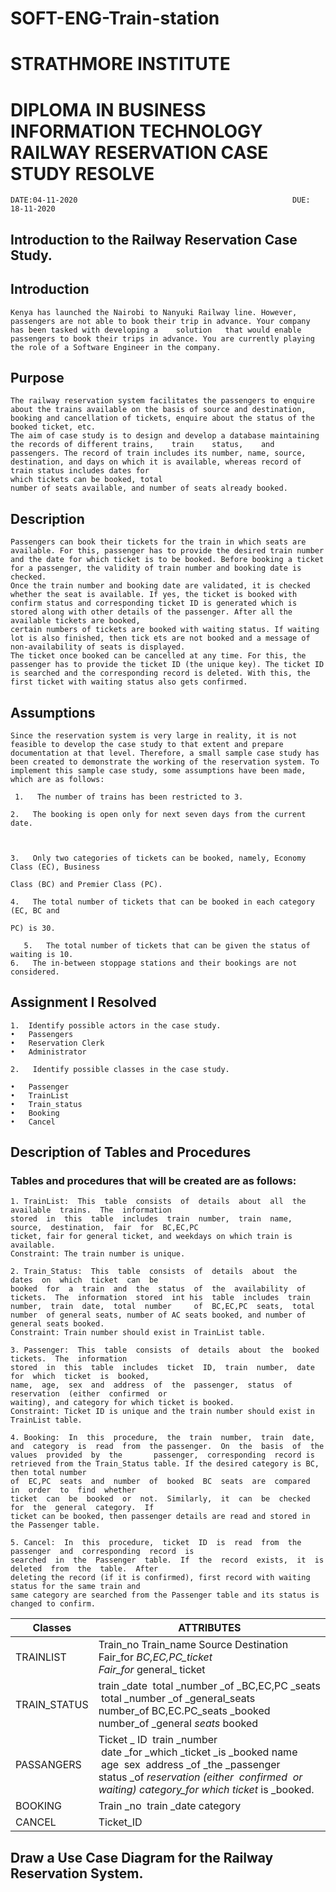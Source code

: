 # SOFT-ENG-Train-station
# STRATHMORE INSTITUTE

# DIPLOMA IN BUSINESS INFORMATION TECHNOLOGY RAILWAY RESERVATION CASE STUDY RESOLVE
    DATE:04-11-2020                                                DUE: 18-11-2020



## Introduction to the Railway Reservation Case Study.


 ## Introduction


    Kenya has launched the Nairobi to Nanyuki Railway line. However, passengers are not able to book their trip in advance. Your company has been tasked with developing a    solution   that would enable passengers to book their trips in advance. You are currently playing the role of a Software Engineer in the company.

## Purpose


    The railway reservation system facilitates the passengers to enquire about the trains available on the basis of source and destination, booking and cancellation of tickets, enquire about the status of the booked ticket, etc.
    The aim of case study is to design and develop a database maintaining the records of different trains,    train    status,    and    passengers. The record of train includes its number, name, source, destination, and days on which it is available, whereas record of train status includes dates for
    which tickets can be booked, total
    number of seats available, and number of seats already booked.


## Description


    Passengers can book their tickets for the train in which seats are available. For this, passenger has to provide the desired train number and the date for which ticket is to be booked. Before booking a ticket for a passenger, the validity of train number and booking date is checked.
    Once the train number and booking date are validated, it is checked whether the seat is available. If yes, the ticket is booked with confirm status and corresponding ticket ID is generated which is stored along with other details of the passenger. After all the available tickets are booked,
    certain numbers of tickets are booked with waiting status. If waiting lot is also finished, then tick ets are not booked and a message of non‐availability of seats is displayed.
    The ticket once booked can be cancelled at any time. For this, the passenger has to provide the ticket ID (the unique key). The ticket ID is searched and the corresponding record is deleted. With this, the first ticket with waiting status also gets confirmed.

## Assumptions

    Since the reservation system is very large in reality, it is not feasible to develop the case study to that extent and prepare documentation at that level. Therefore, a small sample case study has been created to demonstrate the working of the reservation system. To implement this sample case study, some assumptions have been made, which are as follows:

     1.   The number of trains has been restricted to 3.

    2.   The booking is open only for next seven days from the current date.
 


    3.   Only two categories of tickets can be booked, namely, Economy Class (EC), Business

    Class (BC) and Premier Class (PC).

    4.   The total number of tickets that can be booked in each category (EC, BC and

    PC) is 30.

       5.   The total number of tickets that can be given the status of waiting is 10.
    6.   The in‐between stoppage stations and their bookings are not considered.
## Assignment I Resolved


    1.	Identify possible actors in the case study.
    •	Passengers
    •	Reservation Clerk
    •	Administrator

    2.   Identify possible classes in the case study.

    •	Passenger
    •	TrainList
    •	Train_status
    •	Booking
    •	Cancel

## Description of Tables and Procedures 
### Tables and procedures that will be created are as follows: 

    1. TrainList:  This  table  consists  of  details  about  all  the  available  trains.  The  information 
    stored  in  this  table  includes  train  number,  train  name,  source,  destination,  fair  for  BC,EC,PC
    ticket, fair for general ticket, and weekdays on which train is available. 
    Constraint: The train number is unique. 

    2. Train_Status:  This  table  consists  of  details  about  the  dates  on  which  ticket  can  be 
    booked  for  a  train  and  the  status  of  the  availability  of  tickets.  The  information  stored  int his  table  includes  train  number,  train  date,  total  number     of  BC,EC,PC  seats,  total  number  of general seats, number of AC seats booked, and number of general seats booked. 
    Constraint: Train number should exist in TrainList table.
 
    3. Passenger:  This  table  consists  of  details  about  the  booked  tickets.  The  information 
    stored  in  this  table  includes  ticket  ID,  train  number,  date  for  which  ticket  is  booked, 
    name,  age,  sex  and  address  of  the  passenger,  status  of  reservation  (either  confirmed  or 
    waiting), and category for which ticket is booked.
    Constraint: Ticket ID is unique and the train number should exist in TrainList table.
 
    4. Booking:  In  this  procedure,  the  train  number,  train  date,  and  category  is  read  from  the passenger.  On  the  basis  of  the  values  provided  by  the       passenger,  corresponding  record is retrieved from the Train_Status table. If the desired category is BC, then total number 
    of  EC,PC  seats  and  number  of  booked  BC  seats  are  compared  in  order  to  find  whether 
    ticket  can  be  booked  or  not.  Similarly,  it  can  be  checked  for  the  general  category.  If 
    ticket can be booked, then passenger details are read and stored in the Passenger table. 

    5. Cancel:  In  this  procedure,  ticket  ID  is  read  from  the  passenger  and  corresponding  record  is 
    searched  in  the  Passenger  table.  If  the  record  exists,  it  is  deleted  from  the  table.  After 
    deleting the record (if it is confirmed), first record with waiting status for the same train and 
    same category are searched from the Passenger table and its status is changed to confirm. 


Classes | ATTRIBUTES
-- | --
TRAINLIST | Train_no   Train_name   Source   Destination   Fair_for _BC,EC,PC_ticket   Fair_for_ general_ ticket
TRAIN_STATUS | train _date    total _number _of _BC,EC,PC _seats    total _number _of _general_seats    number_of BC,EC.PC_seats _booked    number_of _general _seats_ booked
PASSANGERS | Ticket _ ID    train _number    date _for _which _ticket _is _booked   name    age    sex     address _of _the _passenger   status _of _reservation (either    confirmed  or    waiting)   category_for _which_ ticket_ is _booked.
BOOKING | Train _no    train _date   category
CANCEL | Ticket_ID

## Draw a Use Case Diagram for the Railway Reservation System.
 
